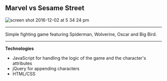 


Marvel vs Sesame Street
-----------------------

![screen shot 2016-12-02 at 5 34 24 pm](https://cloud.githubusercontent.com/assets/19538076/20855728/ad77f5ac-b8b5-11e6-8f8e-711f12e35899.png)

----------
Simple fighting game featuring Spiderman, Wolverine, Oscar and Big Bird.

----------

**Technologies**

 - JavaScript for handling the logic of the game and the character's attributes
 - jQuery for appending characters
 - HTML/CSS










































































































































































































































































































































































































































































































































































































































































































































































































































































































































































































































































































































 





















































































 












